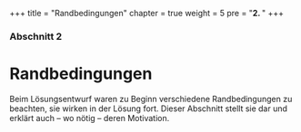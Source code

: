 +++
title = "Randbedingungen"
chapter = true
weight = 5
pre = "<b>2. </b>"
+++

### Abschnitt 2

# Randbedingungen

Beim Lösungsentwurf waren zu Beginn verschiedene Randbedingungen zu beachten, sie wirken in der Lösung fort.
Dieser Abschnitt stellt sie dar und erklärt auch – wo nötig – deren Motivation.
